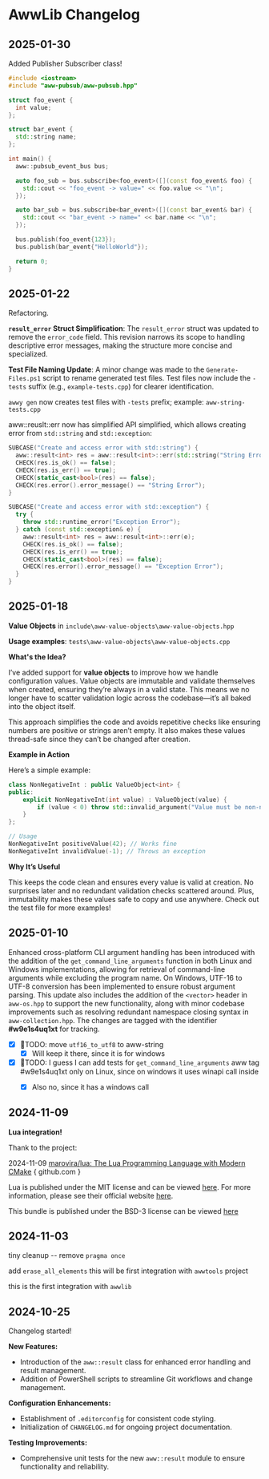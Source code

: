 # AwwLib Changelog



## 2025-01-30

Added Publisher Subscriber class! 

```cpp
#include <iostream>
#include "aww-pubsub/aww-pubsub.hpp"

struct foo_event {
  int value;
};

struct bar_event {
  std::string name;
};

int main() {
  aww::pubsub_event_bus bus;

  auto foo_sub = bus.subscribe<foo_event>([](const foo_event& foo) {
    std::cout << "foo_event -> value=" << foo.value << "\n";
  });

  auto bar_sub = bus.subscribe<bar_event>([](const bar_event& bar) {
    std::cout << "bar_event -> name=" << bar.name << "\n";
  });

  bus.publish(foo_event{123});
  bus.publish(bar_event{"HelloWorld"});

  return 0;
}

```



## 2025-01-22 

Refactoring.

**`result_error` Struct Simplification**:
The `result_error` struct was updated to remove the `error_code` field. This revision narrows its scope to handling descriptive error messages, making the structure more concise and specialized.

**Test File Naming Update**:
A minor change was made to the `Generate-Files.ps1` script to rename generated test files. Test files now include the `-tests` suffix (e.g., `example-tests.cpp`) for clearer identification.

`awwy gen` now creates test files with `-tests` prefix; example: `aww-string-tests.cpp`



aww::reuslt::err now has simplified API simplified, which allows creating error from `std::string` and `std::exception`:

```cpp
SUBCASE("Create and access error with std::string") {
  aww::result<int> res = aww::result<int>::err(std::string("String Error"));
  CHECK(res.is_ok() == false);
  CHECK(res.is_err() == true);
  CHECK(static_cast<bool>(res) == false);
  CHECK(res.error().error_message() == "String Error");
}

SUBCASE("Create and access error with std::exception") {
  try {
    throw std::runtime_error("Exception Error");
  } catch (const std::exception& e) {
    aww::result<int> res = aww::result<int>::err(e);
    CHECK(res.is_ok() == false);
    CHECK(res.is_err() == true);
    CHECK(static_cast<bool>(res) == false);
    CHECK(res.error().error_message() == "Exception Error");
  }
}
```





## 2025-01-18

**Value Objects** in `include\aww-value-objects\aww-value-objects.hpp`

**Usage examples**: `tests\aww-value-objects\aww-value-objects.cpp`

**What's the Idea?**

I’ve added support for **value objects** to improve how we handle configuration values. Value objects are immutable and validate themselves when created, ensuring they’re always in a valid state. This means we no longer have to scatter validation logic across the codebase—it’s all baked into the object itself.

This approach simplifies the code and avoids repetitive checks like ensuring numbers are positive or strings aren’t empty. It also makes these values thread-safe since they can’t be changed after creation.

**Example in Action**

Here’s a simple example:

```cpp
class NonNegativeInt : public ValueObject<int> {
public:
    explicit NonNegativeInt(int value) : ValueObject(value) {
        if (value < 0) throw std::invalid_argument("Value must be non-negative");
    }
};

// Usage
NonNegativeInt positiveValue(42); // Works fine
NonNegativeInt invalidValue(-1); // Throws an exception
```

**Why It’s Useful**

This keeps the code clean and ensures every value is valid at creation. No surprises later and no redundant validation checks scattered around. Plus, immutability makes these values safe to copy and use anywhere. Check out the test file for more examples!



## 2025-01-10

Enhanced cross-platform CLI argument handling has been introduced with the addition of the `get_command_line_arguments` function in both Linux and Windows implementations, allowing for retrieval of command-line arguments while excluding the program name. On Windows, UTF-16 to UTF-8 conversion has been implemented to ensure robust argument parsing. This update also includes the addition of the `<vector>` header in `aww-os.hpp` to support the new functionality, along with minor codebase improvements such as resolving redundant namespace closing syntax in `aww-collection.hpp`. The changes are tagged with the identifier **#w9e1s4uq1xt** for tracking.



- [x] 🚩TODO: move `utf16_to_utf8` to aww-string
  - [x] Will keep it there, since it is for windows
- [x] 🚩TODO: I guess I can add tests for `get_command_line_arguments` aww tag #w9e1s4uq1xt only on Linux, since on windows it uses winapi call inside
  - [x] Also no, since it has a windows call



## 2024-11-09 

**Lua integration!** 

Thank to the project: 

2024-11-09 [marovira/lua: The Lua Programming Language with Modern CMake](https://github.com/marovira/lua/tree/master) { github.com }

Lua is published under the MIT license and can be viewed [here](https://github.com/marovira/lua/blob/master/LUA_LICENSE). For more information, please see their official website [here](https://www.lua.org/).

This bundle is published under the BSD-3 license can be viewed [here](https://github.com/marovira/lua/blob/master/LICENSE)



## 2024-11-03

tiny cleanup  -- remove `pragma once`

add `erase_all_elements` this will be first integration with `awwtools` project

this is the first integration with `awwlib`

## 2024-10-25

Changelog started!

**New Features:**

- Introduction of the `aww::result` class for enhanced error handling and result management.
- Addition of PowerShell scripts to streamline Git workflows and change management.

**Configuration Enhancements:**

- Establishment of `.editorconfig` for consistent code styling.
- Initialization of `CHANGELOG.md` for ongoing project documentation.

**Testing Improvements:**

- Comprehensive unit tests for the new `aww::result` module to ensure functionality and reliability.
